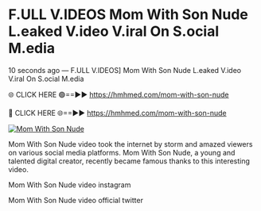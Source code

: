 # F.ULL V.IDEOS Mom With Son Nude L.eaked V.ideo V.iral On S.ocial M.edia

10 seconds ago — F.ULL V.IDEOS] Mom With Son Nude L.eaked V.ideo V.iral On S.ocial M.edia

🌐 CLICK HERE 🟢==►► https://hmhmed.com/mom-with-son-nude

🔴 CLICK HERE 🌐==►► https://hmhmed.com/mom-with-son-nude

[![Mom With Son Nude](https://i.imgur.com/dJHk4Zq.gif)](https://hmhmed.com/mom-with-son-nude)

Mom With Son Nude video took the internet by storm and amazed viewers on various social media platforms. Mom With Son Nude, a young and talented digital creator, recently became famous thanks to this interesting video.

Mom With Son Nude video instagram

Mom With Son Nude video official twitter